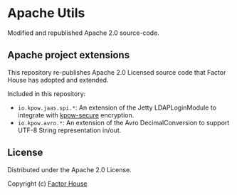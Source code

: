 # Apache Utils

Modified and republished Apache 2.0 source-code.

## Apache project extensions

This repository re-publishes Apache 2.0 Licensed source code that Factor House has adopted and extended.

Included in this repository:

* `io.kpow.jaas.spi.*`: An extension of the Jetty LDAPLoginModule to integrate with [kpow-secure](https://github.com/factorhouse/kpow-secure) encryption.
* `io.kpow.avro.*`: An extension of the Avro DecimalConversion to support UTF-8 String representation in/out.

## License

Distributed under the Apache 2.0 License.

Copyright (c) [Factor House](https://factorhouse.io)
